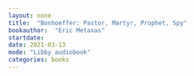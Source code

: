 ```yaml
---
layout: none
title:  "Bonhoeffer: Pastor, Martyr, Prophet, Spy"
bookauthor:  "Eric Metaxas"
startdate:
date: 2021-03-13
mode: "Libby audiobook"
categories: books
---
```

